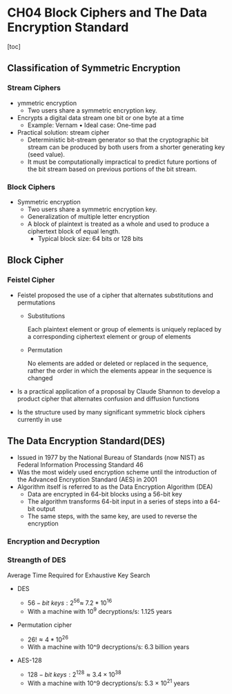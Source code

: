 # CH04 Block Ciphers and The Data Encryption Standard

[toc]

## Classification of Symmetric Encryption

### Stream Ciphers

- ymmetric encryption 
  - Two users share a symmetric encryption key. 
- Encrypts a digital data stream one bit or one byte at a time 
  - Example: Vernam • Ideal case: One-time pad 
- Practical solution: stream cipher 
  - Deterministic bit-stream generator so that the cryptographic bit stream can be produced by both users from a shorter generating key (seed value). 
  - It must be computationally impractical to predict future portions of the bit stream based on previous portions of the bit stream.

### Block Ciphers

- Symmetric encryption 
  - Two users share a symmetric encryption key. 
  - Generalization of multiple letter encryption 
  - A block of plaintext is treated as a whole and used to produce a ciphertext block of equal length. 
    - Typical block size: 64 bits or 128 bits

## Block Cipher

### Feistel Cipher

- Feistel proposed the use of a cipher that alternates substitutions and permutations

  - Substitutions

    Each plaintext element or group of elements is uniquely replaced by a corresponding ciphertext element or group of elements

  - Permutation

    No elements are added or deleted or replaced in the sequence, rather the order in which the elements appear in the sequence is changed

- Is a practical application of a proposal by Claude Shannon to develop a product cipher that alternates confusion and diffusion functions 
- Is the structure used by many significant symmetric block ciphers currently in use

## The Data Encryption Standard(DES)

- Issued in 1977 by the National Bureau of Standards (now NIST) as Federal Information Processing Standard 46
- Was the most widely used encryption scheme until the introduction of the Advanced Encryption Standard (AES) in 2001
- Algorithm itself is referred to as the Data Encryption Algorithm (DEA)
  - Data are encrypted in 64-bit blocks using a 56-bit key 
  - The algorithm transforms 64-bit input in a series of steps into a 64-bit output 
  - The same steps, with the same key, are used to reverse the encryption

### Encryption and Decryption

### Streangth of DES

Average Time Required for Exhaustive Key Search 

- DES
  - $56-bit\ keys: 2^{56} \approx\ 7.2 * 10^{16}$
  - With a machine with $10^9$ decryptions/s: 1.125 years
- Permutation cipher
  - $26! \approx 4 * 10^{26}$
  - With a machine with 10^9 decryptions/s: 6.3 billion years

- AES-128
  - $128-bit\ keys: 2 ^{128} ≈ 3.4 × 10^{38}$
  - With a machine with 10^9 decryptions/s: 5.3 × $10^{21}$ years